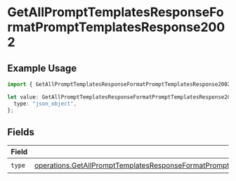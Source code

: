 # GetAllPromptTemplatesResponseFormatPromptTemplatesResponse2002

## Example Usage

```typescript
import { GetAllPromptTemplatesResponseFormatPromptTemplatesResponse2002 } from "@orq-ai/node/models/operations";

let value: GetAllPromptTemplatesResponseFormatPromptTemplatesResponse2002 = {
  type: "json_object",
};
```

## Fields

| Field                                                                                                                                                                                                                                          | Type                                                                                                                                                                                                                                           | Required                                                                                                                                                                                                                                       | Description                                                                                                                                                                                                                                    |
| ---------------------------------------------------------------------------------------------------------------------------------------------------------------------------------------------------------------------------------------------- | ---------------------------------------------------------------------------------------------------------------------------------------------------------------------------------------------------------------------------------------------- | ---------------------------------------------------------------------------------------------------------------------------------------------------------------------------------------------------------------------------------------------- | ---------------------------------------------------------------------------------------------------------------------------------------------------------------------------------------------------------------------------------------------- |
| `type`                                                                                                                                                                                                                                         | [operations.GetAllPromptTemplatesResponseFormatPromptTemplatesResponse200ApplicationJSONResponseBodyItems2Type](../../models/operations/getallprompttemplatesresponseformatprompttemplatesresponse200applicationjsonresponsebodyitems2type.md) | :heavy_check_mark:                                                                                                                                                                                                                             | N/A                                                                                                                                                                                                                                            |